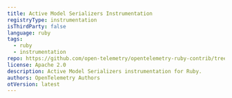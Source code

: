 ```yaml
---
title: Active Model Serializers Instrumentation
registryType: instrumentation
isThirdParty: false
language: ruby
tags:
  - ruby
  - instrumentation
repo: https://github.com/open-telemetry/opentelemetry-ruby-contrib/tree/main/instrumentation/active_model_serializers
license: Apache 2.0
description: Active Model Serializers instrumentation for Ruby.
authors: OpenTelemetry Authors
otVersion: latest
---
```

